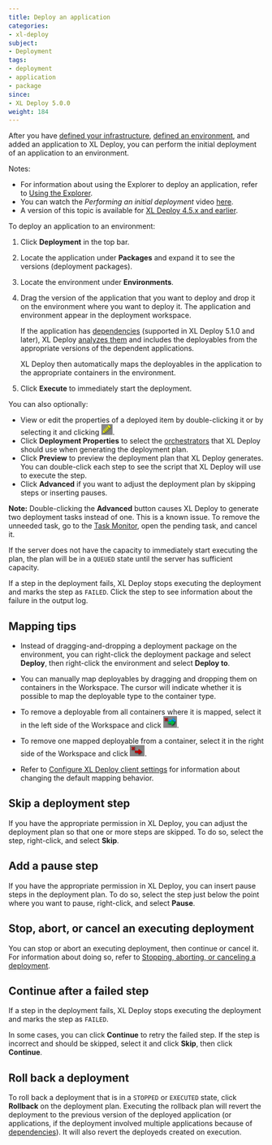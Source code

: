 ```yaml
---
title: Deploy an application
categories:
- xl-deploy
subject:
- Deployment
tags:
- deployment
- application
- package
since:
- XL Deploy 5.0.0
weight: 184
---
```


After you have [defined your infrastructure](/xl-deploy/how-to/connect-xl-deploy-to-your-infrastructure.html), [defined an environment](/xl-deploy/how-to/create-an-environment-in-xl-deploy.html), and added an application to XL Deploy, you can perform the initial deployment of an application to an environment.

Notes:

* For information about using the Explorer to deploy an application, refer to [Using the Explorer](/xl-deploy/how-to/using-the-explorer.html).
* You can watch the *Performing an initial deployment* video [here](https://www.youtube.com/watch?v=pw17C9j60xY&list=PLIIv46GEoJ7ZvQd4BbzdMLaH0tc-gYyA1&index=4).
* A version of this topic is available for [XL Deploy 4.5.x and earlier](/xl-deploy/4.5.x/deploy-an-application-4.5.html).

To deploy an application to an environment:

1. Click **Deployment** in the top bar.
1. Locate the application under **Packages** and expand it to see the versions (deployment packages).
1. Locate the environment under **Environments**.
1. Drag the version of the application that you want to deploy and drop it on the environment where you want to deploy it. The application and environment appear in the deployment workspace.

    If the application has [dependencies](/xl-deploy/concept/application-dependencies-in-xl-deploy.html) (supported in XL Deploy 5.1.0 and later), XL Deploy [analyzes them](/xl-deploy/concept/how-xl-deploy-checks-application-dependencies.html) and includes the deployables from the appropriate versions of the dependent applications.

    XL Deploy then automatically maps the deployables in the application to the appropriate containers in the environment.

1. Click **Execute** to immediately start the deployment.

You can also optionally:

* View or edit the properties of a deployed item by double-clicking it or by selecting it and clicking ![Edit deployed](/images/button_edit_deployed.png).
* Click **Deployment Properties** to select the [orchestrators](/xl-deploy/concept/understanding-orchestrators.html) that XL Deploy should use when generating the deployment plan.
* Click **Preview** to preview the deployment plan that XL Deploy generates. You can double-click each step to see the script that XL Deploy will use to execute the step.
* Click **Advanced** if you want to adjust the deployment plan by skipping steps or inserting pauses.

**Note:** Double-clicking the **Advanced** button causes XL Deploy to generate two deployment tasks instead of one. This is a known issue. To remove the unneeded task, go to the [Task Monitor](/xl-deploy/how-to/monitor-and-reassign-deployment-tasks.html), open the pending task, and cancel it.

If the server does not have the capacity to immediately start executing the plan, the plan will be in a `QUEUED` state until the server has sufficient capacity.

If a step in the deployment fails, XL Deploy stops executing the deployment and marks the step as `FAILED`. Click the step to see information about the failure in the output log.

## Mapping tips

* Instead of dragging-and-dropping a deployment package on the environment, you can right-click the deployment package and select **Deploy**, then right-click the environment and select **Deploy to**.

* You can manually map deployables by dragging and dropping them on containers in the Workspace. The cursor will indicate whether it is possible to map the deployable type to the container type.

* To remove a deployable from all containers where it is mapped, select it in the left side of the Workspace and click ![Remove deployed from all containers](/images/remove_deployed.png).

* To remove one mapped deployable from a container, select it in the right side of the Workspace and click ![Remove deployed](/images/button_remove_deployed.png).

* Refer to [Configure XL Deploy client settings](/xl-deploy/how-to/configure-xl-deploy-client-settings.html) for information about changing the default mapping behavior.

## Skip a deployment step

If you have the appropriate permission in XL Deploy, you can adjust the deployment plan so that one or more steps are skipped. To do so, select the step, right-click, and select **Skip**.

## Add a pause step

If you have the appropriate permission in XL Deploy, you can insert pause steps in the deployment plan. To do so, select the step just below the point where you want to pause, right-click, and select **Pause**.

## Stop, abort, or cancel an executing deployment

You can stop or abort an executing deployment, then continue or cancel it. For information about doing so, refer to [Stopping, aborting, or canceling a deployment](/xl-deploy/how-to/stop-abort-or-cancel-a-deployment.html).

## Continue after a failed step

If a step in the deployment fails, XL Deploy stops executing the deployment and marks the step as `FAILED`.

In some cases, you can click **Continue** to retry the failed step. If the step is incorrect and should be skipped, select it and click **Skip**, then click **Continue**.

## Roll back a deployment

To roll back a deployment that is in a `STOPPED` or `EXECUTED` state, click **Rollback** on the deployment plan. Executing the rollback plan will revert the deployment to the previous version of the deployed application (or applications, if the deployment involved multiple applications because of [dependencies](/xl-deploy/concept/application-dependencies-in-xl-deploy.html)). It will also revert the deployeds created on execution.
